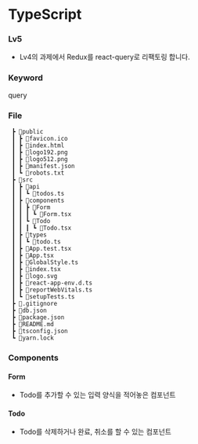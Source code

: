 # TypeScript
### Lv5

- Lv4의 과제에서 Redux를 react-query로 리팩토링 합니다.

### Keyword

query

### File
```
 ┣ 📂public
 ┃ ┣ 📜favicon.ico
 ┃ ┣ 📜index.html
 ┃ ┣ 📜logo192.png
 ┃ ┣ 📜logo512.png
 ┃ ┣ 📜manifest.json
 ┃ ┗ 📜robots.txt
 ┣ 📂src
 ┃ ┣ 📂api
 ┃ ┃ ┗ 📜todos.ts
 ┃ ┣ 📂components
 ┃ ┃ ┣ 📂Form
 ┃ ┃ ┃ ┗ 📜Form.tsx
 ┃ ┃ ┗ 📂Todo
 ┃ ┃ ┃ ┗ 📜Todo.tsx
 ┃ ┣ 📂types
 ┃ ┃ ┗ 📜todo.ts
 ┃ ┣ 📜App.test.tsx
 ┃ ┣ 📜App.tsx
 ┃ ┣ 📜GlobalStyle.ts
 ┃ ┣ 📜index.tsx
 ┃ ┣ 📜logo.svg
 ┃ ┣ 📜react-app-env.d.ts
 ┃ ┣ 📜reportWebVitals.ts
 ┃ ┗ 📜setupTests.ts
 ┣ 📜.gitignore
 ┣ 📜db.json
 ┣ 📜package.json
 ┣ 📜README.md
 ┣ 📜tsconfig.json
 ┗ 📜yarn.lock
```

### Components
#### Form
- Todo를 추가할 수 있는 입력 양식을 적어놓은 컴포넌트

#### Todo
- Todo를 삭제하거나 완료, 취소를 할 수 있는 컴포넌트
